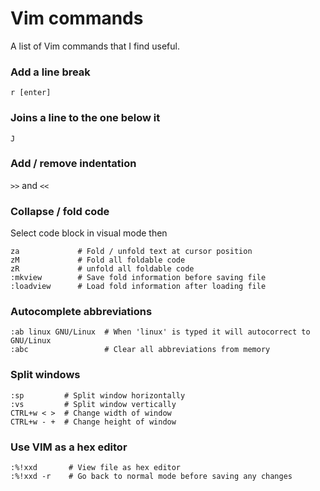# Vim commands
A list of Vim commands that I find useful.

### Add a line break
```r [enter]```

### Joins a line to the one below it
```J```

### Add / remove indentation
```>>``` and ```<<```

### Collapse / fold code
Select code block in visual mode then
```zf             # Fold the selected code
za             # Fold / unfold text at cursor position
zM             # Fold all foldable code
zR             # unfold all foldable code
:mkview        # Save fold information before saving file
:loadview      # Load fold information after loading file
```

### Autocomplete abbreviations
```
:ab linux GNU/Linux  # When 'linux' is typed it will autocorrect to GNU/Linux
:abc                 # Clear all abbreviations from memory
```

### Split windows
```
:sp         # Split window horizontally
:vs         # Split window vertically
CTRL+w < >  # Change width of window
CTRL+w - +  # Change height of window
```

### Use VIM as a hex editor
```
:%!xxd       # View file as hex editor
:%!xxd -r    # Go back to normal mode before saving any changes
```
